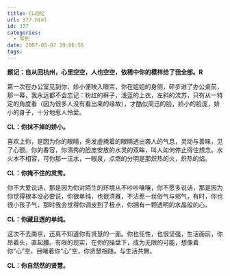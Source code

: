 ```yaml
---
title: CL四忆
url: 377.html
id: 377
categories:
  - 写到
date: 2007-05-07 19:06:55
tags:
---
```


**题记：自从回杭州，心里空空，人也空空，依稀中你的模样给了我全部。R**

  
第一次在办公室见到你，娇小便映入眼帘，你在姐姐的身侧，碎步进了办公桌前，那一幕，我永远都不会忘记：粉红的裤子，浅蓝的上衣，左斜的流苏，只有从一特定的角度看（因为很多人没有看出来的缘故），才酷似周迅的脸，娇小的脸庞，娇小的身子，十分地惹人怜爱。  
  
**CL：你抹不掉的娇小。**  
  
喜欢上你，是因为你的眼睛，秀发虚掩着的眼睛透出袭人的气息，灵动与善睐，见了心颤。你的春容，你清秀的脸庞安放的水灵的双眸，叫人如何停止得住想念。水火本不相容，可你那一汪水，一眼泉，点燃的分明是那炽热的火，炽热的焰。  
  
**CL：你掩不住的灵秀。**  
  
你不大爱说话，那是因为你对陌生的环境从不吵吵嚷嚷，你不愿多说话，那是因为你觉得根本没必要说，你很单纯，也很清雅，不沾惹一丝俗气与邪气，有时，你也很小孩子气，那时我会觉得你调皮到了极点，你拥有一颗透明的水晶般的心。  
  
**CL：你藏且透的单纯。**  
  
这次不去南京，还真不知道你有贤慧的一面。你也任性，也很坚强，生活面前，你昂着头，直起腰。有限的现实，在你的操盘下，成为无限的可能，想像着你“心”空，目睹着你“心”空，你贤慧相随，与生活共舞。  
  
**CL：你自然然的贤慧。**
